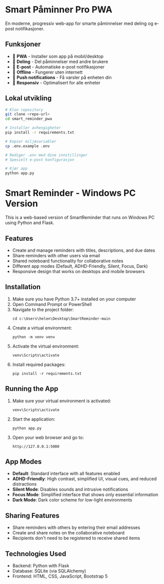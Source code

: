 # Smart Påminner Pro PWA

En moderne, progressiv web-app for smarte påminnelser med deling og e-post notifikasjoner.

## Funksjoner

- 📱 **PWA** - Installer som app på mobil/desktop
- 👥 **Deling** - Del påminnelser med andre brukere
- 📧 **E-post** - Automatiske e-post notifikasjoner
- 🔄 **Offline** - Fungerer uten internett
- 🔔 **Push notifications** - Få varsler på enheten din
- 🎨 **Responsiv** - Optimalisert for alle enheter

## Lokal utvikling

```bash
# Klon repository
git clone <repo-url>
cd smart_reminder_pwa

# Installer avhengigheter
pip install -r requirements.txt

# Kopier miljøvariabler
cp .env.example .env

# Rediger .env med dine innstillinger
# Spesielt e-post konfigurasjon

# Kjør app
python app.py
```

# Smart Reminder - Windows PC Version

This is a web-based version of SmartReminder that runs on Windows PC using Python and Flask.

## Features

- Create and manage reminders with titles, descriptions, and due dates
- Share reminders with other users via email
- Shared noteboard functionality for collaborative notes
- Different app modes (Default, ADHD-Friendly, Silent, Focus, Dark)
- Responsive design that works on desktops and mobile browsers

## Installation

1. Make sure you have Python 3.7+ installed on your computer
2. Open Command Prompt or PowerShell
3. Navigate to the project folder:
   ```
   cd c:\Users\helen\Desktop\SmartReminder-main
   ```
4. Create a virtual environment:
   ```
   python -m venv venv
   ```
5. Activate the virtual environment:
   ```
   venv\Scripts\activate
   ```
6. Install required packages:
   ```
   pip install -r requirements.txt
   ```

## Running the App

1. Make sure your virtual environment is activated:
   ```
   venv\Scripts\activate
   ```
2. Start the application:
   ```
   python app.py
   ```
3. Open your web browser and go to:
   ```
   http://127.0.0.1:5000
   ```

## App Modes

- **Default**: Standard interface with all features enabled
- **ADHD-Friendly**: High contrast, simplified UI, visual cues, and reduced distractions
- **Silent Mode**: Disables sounds and intrusive notifications
- **Focus Mode**: Simplified interface that shows only essential information
- **Dark Mode**: Dark color scheme for low-light environments

## Sharing Features

- Share reminders with others by entering their email addresses
- Create and share notes on the collaborative noteboard
- Recipients don't need to be registered to receive shared items

## Technologies Used

- Backend: Python with Flask
- Database: SQLite (via SQLAlchemy)
- Frontend: HTML, CSS, JavaScript, Bootstrap 5
